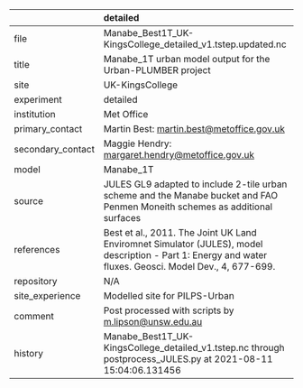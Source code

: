 |                   | detailed                                                                                                                                                |
|:------------------|:--------------------------------------------------------------------------------------------------------------------------------------------------------|
| file              | Manabe_Best1T_UK-KingsCollege_detailed_v1.tstep.updated.nc                                                                                              |
| title             | Manabe_1T urban model output for the Urban-PLUMBER project                                                                                              |
| site              | UK-KingsCollege                                                                                                                                         |
| experiment        | detailed                                                                                                                                                |
| institution       | Met Office                                                                                                                                              |
| primary_contact   | Martin Best: martin.best@metoffice.gov.uk                                                                                                               |
| secondary_contact | Maggie Hendry: margaret.hendry@metoffice.gov.uk                                                                                                         |
| model             | Manabe_1T                                                                                                                                               |
| source            | JULES GL9 adapted to include 2-tile urban scheme and the Manabe bucket and FAO Penmen Moneith schemes as additional surfaces                            |
| references        | Best et al., 2011. The Joint UK Land Enviromnet Simulator (JULES), model description - Part 1: Energy and water fluxes. Geosci. Model Dev., 4, 677-699. |
| repository        | N/A                                                                                                                                                     |
| site_experience   | Modelled site for PILPS-Urban                                                                                                                           |
| comment           | Post processed with scripts by m.lipson@unsw.edu.au                                                                                                     |
| history           | Manabe_Best1T_UK-KingsCollege_detailed_v1.tstep.nc through postprocess_JULES.py at 2021-08-11 15:04:06.131456                                           |
